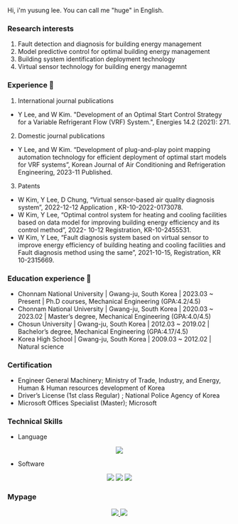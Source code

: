 Hi, i'm yusung lee. You can call me "huge" in English.

### Research interests
1) Fault detection and diagnosis for building energy management
2) Model predictive control for optimal building energy management
3) Building system identification deployment technology
4) Virtual sensor technology for building energy managemnt

### Experience :school:
1) International journal publications
- Y Lee, and W Kim. "Development of an Optimal Start Control Strategy for a 
Variable Refrigerant Flow (VRF) System.", Energies 14.2 (2021): 271.
2) Domestic journal publications
- Y Lee, and W Kim. “Development of plug-and-play point mapping automation 
technology for efficient deployment of optimal start models for VRF systems”, 
Korean Journal of Air Conditioning and Refrigeration Engineering, 2023-11 
Published.
3) Patents
- W Kim, Y Lee, D Chung, “Virtual sensor-based air quality diagnosis system”, 
2022-12-12 Application , KR-10-2022-0173078.
- W Kim, Y Lee, “Optimal control system for heating and cooling facilities based on 
data model for improving building energy efficiency and its control method”, 2022-
10-12 Registration, KR-10-2455531.
- W Kim, Y Lee, “Fault diagnosis system based on virtual sensor to improve energy 
efficiency of building heating and cooling facilities and Fault diagnosis method 
using the same”, 2021-10-15, Registration, KR 10-2315669.

### Education experience :school:
- Chonnam National University | Gwang-ju, South Korea | 2023.03 ~ Present |
Ph.D courses, Mechanical Engineering (GPA:4.2/4.5)
- Chonnam National University | Gwang-ju, South Korea | 2020.03 ~ 2023.02 |
Master’s degree, Mechanical Engineering (GPA:4.0/4.5)
- Chosun University | Gwang-ju, South Korea | 2012.03 ~ 2019.02 |
Bachelor’s degree, Mechanical Engineering (GPA:4.17/4.5)
- Korea High School | Gwang-ju, South Korea | 2009.03 ~ 2012.02 |
Natural science

### Certification
- Engineer General Machinery; Ministry of Trade, Industry, and Energy, Human & 
Human resources development of Korea
- Driver’s License (1st class Regular) ; National Police Agency of Korea
- Microsoft Offices Specialist (Master); Microsoft

### Technical Skills

- Language

<div align="center">

<img src="http://img.shields.io/badge/python-3776AB?style=for-the-badge&logo=python&logoColor=white" />

</div>

- Software

<div align="center">

<img src="http://img.shields.io/badge/tensorflow-ff6f00?style=for-the-badge&logo=tensorflow&logoColor=white" />

<img src="http://img.shields.io/badge/gurobi-ee3524?style=for-the-badge&logo=gurobi&logoColor=white" />

<img src="http://img.shields.io/badge/docker-2496ed?style=for-the-badge&logo=docker&logoColor=white" />

</div>

### Mypage

<div align="center">
  
<a href="https://velog.io/@hugingstar">
  
  <img src="http://img.shields.io/badge/Huge%20velog-12b886?style=for-the-badge&logo=vimeo&logoColor=white" />

</a>

<a href="mailto:ylsee4050@gmail.com">
  
  <img src="https://img.shields.io/badge/Gmail-EA4335?style=for-the-badge&logo=Gmail&logoColor=white"/>

</a>

</div>
